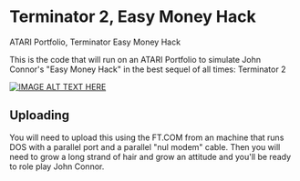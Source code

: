 # Terminator 2, Easy Money Hack
ATARI Portfolio, Terminator Easy Money Hack

This is the code that will run on an ATARI Portfolio to simulate John Connor's "Easy Money Hack" in the best sequel of all times: Terminator 2

[![IMAGE ALT TEXT HERE](https://img.youtube.com/vi/yB82FNPoiPM/0.jpg)](https://www.youtube.com/watch?v=yB82FNPoiPM)

## Uploading
You will need to upload this using the FT.COM from an machine that runs DOS with a parallel port and a parallel "nul modem" cable.
Then you will need to grow a long strand of hair and grow an attitude and you'll be ready to role play John Connor.
